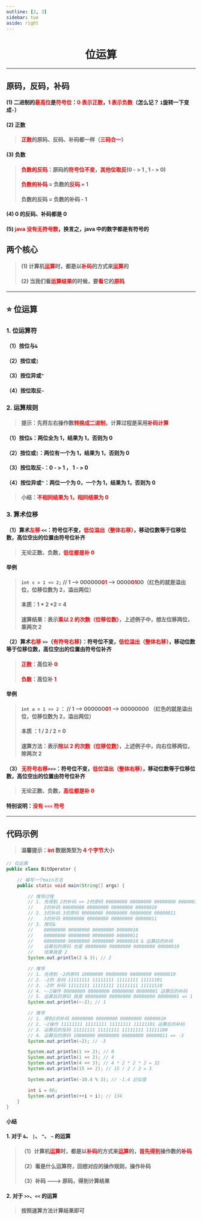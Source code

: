 ```yaml
---
outline: [2, 3]
sidebar: tue
aside: right
---
```


<h1 style="text-align: center; font-weight: bold;">位运算</h1>

---

## 原码，反码，补码

#### (1) 二进制的<span style="color:red">最高位</span>是<span style="color:red">符号位</span>：<span style="color:red">0 表示正数</span>，<span style="color:red">1 表示负数</span>（怎么记？ `1`旋转一下变成`-`）

#### (2) 正数

> #### <span style="color:red">正数</span>的原码、反码、补码都一样（<span style="color:red">三码合一</span>）

#### (3) 负数

> #### <span style="color:red">负数的反码</span>：原码的<span style="color:red">符号位不变</span>，<span style="color:red">其他位取反</span>(0 - > 1 , 1 - > 0)
>
> #### <span style="color:red">负数的补码</span> = 负数的<span style="color:red">反码</span> + 1
>
> #### 负数的反码 = 负数的补码 - 1

#### (4) 0 的反码、补码都是 0

#### (5) <span style="color:red">java 没有无符号数</span>，换言之，java 中的数字都是有符号的

## 两个核心

> #### (1) 计算机<span style="color:red">运算</span>时，都是以<span style="color:red">补码</span>的方式来<span style="color:red">运算</span>的
>
> #### (2) 当我们看<span style="color:red">运算结果</span>的时候，要<span style="color:red">看</span>它的<span style="color:red">原码</span>

---

## ⭐ 位运算

### 1. 位运算符

#### （1）按位与`&`

#### （2）按位或`|`

#### （3）按位异或`^`

#### （4）按位取反`~`

### 2. 运算规则

> #### 提示：先将左右操作数<span style="color:red">转换成二进制</span>，计算过程是采用<span style="color:red">补码计算</span>

#### （1）按位`&`：两位全为 1，结果为 1，否则为 0

#### （2）按位或`|`：两位有一个为 1，结果为 1，否则为 0

#### （3）按位取反`~`：0 - > 1 ， 1 - > 0

#### （4）按位异或`^`：两位一个为 0，一个为 1，结果为 1，否则为 0

> #### 小结：<span style="color:red">不相同结果为 1，相同结果为 0</span>

### 3. 算术位移

#### （1）算术<span style="color:red">左移</span> `<<`：符号位不变，<span style="color:red">低位溢出（整体右移）</span>，移动位数等于位移位数，高位空出的位置由符号位补齐

> #### 无论正数、负数，<span style="color:red">低位都是补 0</span>

#### 举例

> #### `int c = 1 << 2;` // 1 --> 000000<span style="color:red">01</span> --> 0000<span style="color:red">01</span>00（红色的就是溢出位，位移位数为 2，溢出两位）
>
> #### 本质：1 \* 2 \*2 = 4
>
> #### 速算结果：表示<span style="color:red">乘以 2 的次数（位移位数）</span>，上述例子中，想左位移两位，乘两次 2

#### （2）算术<span style="color:red">右移</span> `>>`（<span style="color:red">有符号右移</span>）：符号位不变，<span style="color:red">低位溢出（整体右移）</span>，移动位数等于位移位数，高位空出的位置由符号位补齐

> #### <span style="color:red">正数</span>：高位补 <span style="color:red">0</span>
>
> #### <span style="color:red">负数</span>：高位补 <span style="color:red">1</span>

#### 举例

> #### `int a = 1 >> 2` ： // 1 --> 000000<span style="color:red">01</span> --> 00000000 （红色的就是溢出位，位移位数为 2，溢出两位）
>
> #### 本质 ：1 / 2 / 2 = 0
>
> #### 速算方法：表示<span style="color:red">除以 2 的次数（位移位数）</span>，上述例子中，向右位移两位，除两次 2

#### （3） <span style="color:red">无符号右移</span>`>>>`：符号位不变，<span style="color:red">低位溢出（整体右移）</span>，移动位数等于位移位数，高位空出的位置由符号位补齐

> #### 无论正数、负数，<span style="color:red">高位都是补 0</span>

#### 特别说明：<span style="color:red">没有 `<<<` 符号</span>

---

## 代码示例

> #### 温馨提示：<span style="color:red">int</span> 数据类型为 <span style="color:red">4 个字节</span>大小

```java
// 位运算
public class BitOperator {

    // 编写一个main方法
    public static void main(String[] args) {

        // 推导过程
        // 1. 先得到 2的补码 => 2的原码 00000000 00000000 00000000 00000010
        //    2的补码 00000000 00000000 00000000 00000010
        // 2. 3的补码 3的原码 00000000 00000000 00000000 00000011
        //    3的补码 00000000 00000000 00000000 00000011
        // 3. 按位&
        //    00000000 00000000 00000000 00000010
        //    00000000 00000000 00000000 00000011
        //    00000000 00000000 00000000 00000010 & 运算后的补码
        //    运算后的原码 也是 00000000 00000000 00000000 00000010
        //    结果就是 2
        System.out.println(2 & 3); // 2

        // 推导
        // 1. 先得到 -2的原码 10000000 00000000 00000000 00000010
        // 2. -2的 反码 11111111 11111111 11111111 11111101
        // 3. -2的 补码 11111111 11111111 11111111 11111110
        // 4. ~-2操作 00000000 00000000 00000000 00000001 运算后的补码
        // 5. 运算后的原码 就是 00000000 00000000 00000000 00000001 => 1
        System.out.println(~-2); // 1

        // 推导
        // 1. 得到2的补码 00000000 00000000 00000000 00000010
        // 2. ~2操作 11111111 11111111 11111111 11111101 运算后的补码
        // 3. 运算后的反码 11111111 11111111 11111111 11111100
        // 4. 运算后的原码 10000000 00000000 00000000 00000011 => -3
        System.out.println(~2); // -3

        System.out.println(1 >> 2); // 0
        System.out.println(1 << 2); // 4
        System.out.println(4 << 3); // 4 * 2 * 2 * 2 = 32
        System.out.println(15 >> 2); // 15 / 2 / 2 = 3

        System.out.println(-10.4 % 3); // -1.4 近似值

        int i = 66;
        System.out.println(++i + i); // 134
    }
}

```

#### 小结

#### 1. 对于 `&`、 `|`、 `^`、 `~` 的运算

> #### （1）计算机<span style="color:red">运算</span>时，都是以<span style="color:red">补码</span>的方式来<span style="color:red">运算</span>的，<span style="color:red">首先得到</span>操作数的<span style="color:red">补码</span>
>
> #### （2）看是什么运算符，回想对应的操作规则，操作补码
>
> #### （3）补码 ---> 原码，得到计算结果

#### 2. 对于 `>>`、`<<` 的运算

> #### 按照速算方法计算结果即可
